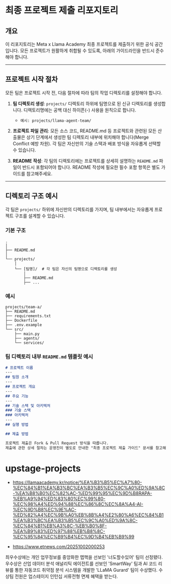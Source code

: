 # 최종 프로젝트 제출 리포지토리

## 개요

이 리포지토리는 Meta x Llama Academy 최종 프로젝트를 제출하기 위한 공식 공간입니다.
모든 프로젝트가 원활하게 취합될 수 있도록, 아래의 가이드라인을 반드시 준수해야 합니다.

---

## 프로젝트 시작 절차

모든 팀은 프로젝트 시작 전, 다음 절차에 따라 팀의 작업 디렉토리를 설정해야 합니다.

1.  **팀 디렉토리 생성**: `projects/` 디렉토리 하위에 팀명으로 된 신규 디렉토리를 생성합니다. 디렉토리명에는 공백 대신 하이픈(-) 사용을 원칙으로 합니다.
    * `예시: projects/llama-agent-team/`

2.  **프로젝트 파일 관리**: 모든 소스 코드, README.md 등 프로젝트와 관련된 모든 산출물은 상기 단계에서 생성한 팀 디렉토리 내부에 위치해야 합니다(Merge Conflict 예방 차원). 각 팀은 자신만의 기술 스택과 배포 방식을 자유롭게 선택할 수 있습니다.

3.  **README 작성**: 각 팀의 디렉토리에는 프로젝트를 상세히 설명하는 `README.md` 파일이 반드시 포함되어야 합니다. README 작성에 필요한 필수 포함 항목은 별도 가이드를 참고해주세요.

---

## 디렉토리 구조 예시

각 팀은 `projects/` 하위에 자신만의 디렉토리를 가지며, 팀 내부에서는 자유롭게 프로젝트 구조를 설계할 수 있습니다.

### 기본 구조
```
.
│
├── README.md 
│
└── projects/  
    │
    └── [팀명]/  # 각 팀은 자신의 팀명으로 디렉토리를 생성
        │
        ├── README.md
        ├── ...
```

### 예시


```
projects/team-a/
├── README.md
├── requirements.txt
├── Dockerfile          
├── .env.example
└── src/
    ├── main.py
    ├── agents/
    └── services/
```

### 팀 디렉토리 내부 `README.md` 템플릿 예시
```markdown
# 프로젝트 이름
---
## 팀원 소개
---
## 프로젝트 개요
---
## 주요 기능
---
## 기술 스택 및 아키텍처
### 기술 스택
### 아키텍처
---
## 실행 방법

## 제출 방법

프로젝트 제출은 Fork & Pull Request 방식을 따릅니다.
제출에 관한 상세 절차는 운영진이 별도로 안내한 "최종 프로젝트 제출 가이드" 문서를 참고해주세요.


```
# upstage-projects

- https://llamaacademy.kr/notice/%EA%B3%B5%EC%A7%80-%EC%84%B1%EA%B3%BC%EA%B3%B5%EC%9C%A0%ED%9A%8C-%EA%B8%B0%EC%82%AC-%ED%99%95%EC%9D%B8RAPA-%EB%A9%94%ED%83%80%EC%99%80-%EC%98%A4%ED%94%88%EC%86%8C%EC%8A%A4-AI-%EC%9D%B8%EC%9E%AC-%ED%82%A4%EC%9B%A0%EB%8B%A4%E2%80%A6%EC%84%B1%EA%B3%BC%EA%B3%B5%EC%9C%A0%ED%9A%8C-%EC%84%B1%EB%A3%8C-%EB%B0%8F-%EA%B9%83%ED%97%88%EB%B8%8C-%EC%95%84%EC%B9%B4%EC%9D%B4%EB%B9%99

- https://www.etnews.com/20251002000253

최우수상에는 개인 업무정보를 중앙화한 맵핵을 선보인 '너도할수있어' 팀이 선정됐다. 우수상은 산업 데이터 분석 애널리틱 에이전트를 선보인 'SmartWay' 팀과 AI 코드 리뷰를 통한 자동코드 취약점 분석 시스템을 개발한 'LLaMA Gurard' 팀이 수상했다. 수상팀 전원은 업스테이지 인턴십 서류전형 면제 혜택을 받는다.
